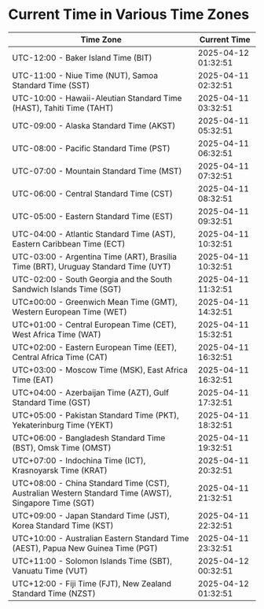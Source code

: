 # Current Time in Various Time Zones

| Time Zone | Current Time |
|-----------|--------------|
| UTC-12:00 - Baker Island Time (BIT) | 2025-04-12 01:32:51 |
| UTC-11:00 - Niue Time (NUT), Samoa Standard Time (SST) | 2025-04-11 02:32:51 |
| UTC-10:00 - Hawaii-Aleutian Standard Time (HAST), Tahiti Time (TAHT) | 2025-04-11 03:32:51 |
| UTC-09:00 - Alaska Standard Time (AKST) | 2025-04-11 05:32:51 |
| UTC-08:00 - Pacific Standard Time (PST) | 2025-04-11 06:32:51 |
| UTC-07:00 - Mountain Standard Time (MST) | 2025-04-11 07:32:51 |
| UTC-06:00 - Central Standard Time (CST) | 2025-04-11 08:32:51 |
| UTC-05:00 - Eastern Standard Time (EST) | 2025-04-11 09:32:51 |
| UTC-04:00 - Atlantic Standard Time (AST), Eastern Caribbean Time (ECT) | 2025-04-11 10:32:51 |
| UTC-03:00 - Argentina Time (ART), Brasília Time (BRT), Uruguay Standard Time (UYT) | 2025-04-11 10:32:51 |
| UTC-02:00 - South Georgia and the South Sandwich Islands Time (SGT) | 2025-04-11 11:32:51 |
| UTC±00:00 - Greenwich Mean Time (GMT), Western European Time (WET) | 2025-04-11 14:32:51 |
| UTC+01:00 - Central European Time (CET), West Africa Time (WAT) | 2025-04-11 15:32:51 |
| UTC+02:00 - Eastern European Time (EET), Central Africa Time (CAT) | 2025-04-11 16:32:51 |
| UTC+03:00 - Moscow Time (MSK), East Africa Time (EAT) | 2025-04-11 16:32:51 |
| UTC+04:00 - Azerbaijan Time (AZT), Gulf Standard Time (GST) | 2025-04-11 17:32:51 |
| UTC+05:00 - Pakistan Standard Time (PKT), Yekaterinburg Time (YEKT) | 2025-04-11 18:32:51 |
| UTC+06:00 - Bangladesh Standard Time (BST), Omsk Time (OMST) | 2025-04-11 19:32:51 |
| UTC+07:00 - Indochina Time (ICT), Krasnoyarsk Time (KRAT) | 2025-04-11 20:32:51 |
| UTC+08:00 - China Standard Time (CST), Australian Western Standard Time (AWST), Singapore Time (SGT) | 2025-04-11 21:32:51 |
| UTC+09:00 - Japan Standard Time (JST), Korea Standard Time (KST) | 2025-04-11 22:32:51 |
| UTC+10:00 - Australian Eastern Standard Time (AEST), Papua New Guinea Time (PGT) | 2025-04-11 23:32:51 |
| UTC+11:00 - Solomon Islands Time (SBT), Vanuatu Time (VUT) | 2025-04-12 00:32:51 |
| UTC+12:00 - Fiji Time (FJT), New Zealand Standard Time (NZST) | 2025-04-12 01:32:51 |
